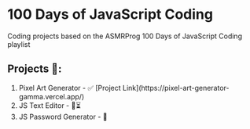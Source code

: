 # 100 Days of JavaScript Coding
 Coding projects based on the ASMRProg 100 Days of JavaScript Coding playlist
 ## Projects 📝: 
 <ol>
  <li>Pixel Art Generator - ✅ [Project Link](https://pixel-art-generator-gamma.vercel.app/)</li>
  <li>JS Text Editor - 👷⏳</li>
  <li>JS Password Generator - 📅</li>
 </ol>
